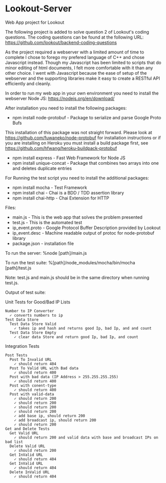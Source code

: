 # Lookout-Server
Web App project for Lookout

The following project is added to solve question 2 of Lookout's coding questions.  The coding questions can be found at the following URL:
https://github.com/lookout/backend-coding-questions

As the project required a webserver with a limited amount of time to complete I chose to forego my prefered language of C++ and chose Javascript instead.  Though my Javascript has been limited to scripts that do minor editing of html documents, I felt more comfortable with it than any other choice.  I went with Javascript because the ease of setup of the webserver and the supporting libraries make it easy to create a RESTful API efficiently and cleanly.

In order to run my web app in your own environment you need to install the webserver Node JS:
https://nodejs.org/en/download/

After installation you need to install the following packages:
- npm install node-protobuf		- Package to serialize and parse Google Proto Bufs

This installation of this package was not straight forward.  Please look at https://github.com/fuwaneko/node-protobuf for installation instructions or if you are installing on Heroku you must install a build package first, see https://github.com/hfwang/heroku-buildpack-protobuf
- npm install express					- Fast Web Framework for Node JS
- npm install unique-concat		- Package that combines two arrays into one and deletes duplicate entries

For Running the test script you need to install the additional packages:
- npm install mocha						- Test Framework
- npm install chai						- Chai is a BDD / TDD assertion library
- npm install chai-http				- Chai Extension for HTTP

Files:
- main.js - This is the web app that solves the problem presented
- test.js - This is the automated test
- ip_event.proto - Google Protocol Buffer Description provided by Lookout
- ip_event.desc - Machine readable output of protoc for node-protobuf library
- package.json - installation file

To run the server:
%node [path]/main.js

To run the test suite:
%[path]/node_modules/mocha/bin/mocha [path]/test.js

Note: test.js and main.js should be in the same directory when running test.js.

Output of test suite:

  Unit Tests for Good/Bad IP Lists
  
    Number to IP Converter
      ✓ converts numbers to ip
    Test Data Store
      Test Data Store Valid
        ✓ takes ip and hash and returns good Ip, bad Ip, and and count
      Test Data Store Empty
        ✓ clear data Store and return good Ip, bad Ip, and count
  
  Integration Tests
  
    Post Tests
      Post To Invalid URL
        ✓ should return 404
      Post To Valid URL with Bad data
        ✓ should return 400
      Post with bad data (IP Address > 255.255.255.255)
        ✓ should return 400
      Post with conent-type
        ✓ should return 400
      Post with valid-data
        ✓ should return 200
        ✓ should return 200
        ✓ should return 200
        ✓ should return 200
        ✓ add base ip, should return 200
        ✓ add broadcast ip, should return 200
        ✓ should return 200
    Get and Delete Tests
      Get Valid URL
        ✓ should return 200 and valid data with base and broadcast IPs on bad list
      Delete Valid URL
        ✓ should return 200
      Get InValid URL
        ✓ should return 404
      Get InValid URL
        ✓ should return 404
      Delete InValid URL
        ✓ should return 404



